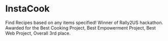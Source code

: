 # InstaCook
Find Recipes based on any items specified! Winner of Rally2US hackathon. Awarded for the Best Cooking Project, Best Empowerment Project, Best Web Project, Overall 3rd place. 
